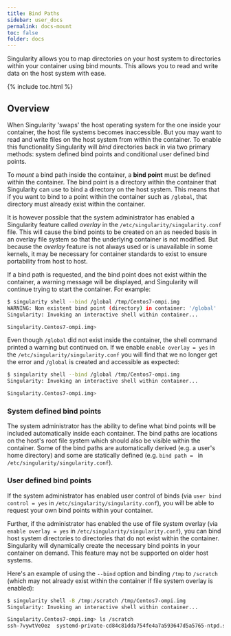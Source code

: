 ```yaml
---
title: Bind Paths
sidebar: user_docs
permalink: docs-mount
toc: false
folder: docs
---
```


Singularity allows you to map directories on your host system to directories within your container using bind mounts.  This allows you to read and write data on the host system with ease.

{% include toc.html %}

## Overview
When Singularity 'swaps' the host operating system for the one inside your container, the host file systems becomes inaccessible. But you may want to read and write files on the host system from within the container. To enable this functionality Singularity will *bind* directories  back in via two primary methods: system defined bind points and conditional user defined bind points.

To *mount* a bind path inside the container, a **bind point** must be defined within the container. The bind point is a directory within the container that Singularity can use to bind a directory on the host system.  This means that if you want to bind to a point within the container such as `/global`, that directory must already exist within the container.

It is however possible that the system administrator has enabled a Singularity feature called *overlay* in the `/etc/singularity/singularity.conf` file. This will cause the bind points to be created on an as needed basis in an overlay file system so that the underlying container is not modified. But because the *overlay* feature is not always used or is unavailable in some kernels, it may be necessary for container standards to exist to ensure portability from host to host.

If a bind path is requested, and the bind point does not exist within the container, a warning message will be displayed, and Singularity will continue trying to start the container. For example:

```bash
$ singularity shell --bind /global /tmp/Centos7-ompi.img 
WARNING: Non existent bind point (directory) in container: '/global'
Singularity: Invoking an interactive shell within container...

Singularity.Centos7-ompi.img> 
```

Even though `/global` did not exist inside the container, the shell command printed a warning but continued on. If we enable `enable overlay = yes` in the `/etc/singularity/singularity.conf` you will find that we no longer get the error and `/global` is created and accessible as expected:

```bash
$ singularity shell --bind /global /tmp/Centos7-ompi.img 
Singularity: Invoking an interactive shell within container...

Singularity.Centos7-ompi.img> 
```

### System defined bind points
The system administrator has the ability to define what bind points will be included automatically inside each container. The bind paths are locations on the host's root file system which should also be visible within the container. Some of the bind paths are automatically derived (e.g. a user's home directory) and some are statically defined (e.g. `bind path = ` in `/etc/singularity/singularity.conf`).


### User defined bind points
If the system administrator has enabled user control of binds (via `user bind control = yes` in `/etc/singularity/singularity.conf`), you will be able to request your own bind points within your container. 

Further, if the administrator has enabled the use of file system overlay (via `enable overlay = yes` in `/etc/singularity/singularity.conf`), you can bind host system directories to directories that do not exist within the container.  Singularity will dynamically create the necessary bind points in your container on demand.  This feature may not be supported on older host systems.

Here's an example of using the `--bind` option and binding `/tmp` to `/scratch` (which may not already exist within the container if file system overlay is enabled):

```bash
$ singularity shell -B /tmp:/scratch /tmp/Centos7-ompi.img 
Singularity: Invoking an interactive shell within container...

Singularity.Centos7-ompi.img> ls /scratch
ssh-7vywtVeOez  systemd-private-cd84c81dda754fe4a7a593647d5a5765-ntpd.service-12nMO4
```
